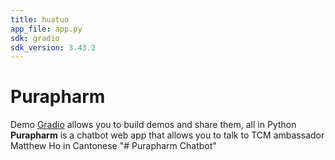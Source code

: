 ```yaml
---
title: huatuo
app_file: app.py
sdk: gradio
sdk_version: 3.43.2
---
```

# Purapharm
Demo
[Gradio](https://gradio.app/) allows you to build demos and share them, all in Python
**Purapharm** is a chatbot web app that allows you to talk to TCM ambassador Matthew Ho in Cantonese
"# Purapharm Chatbot" 
